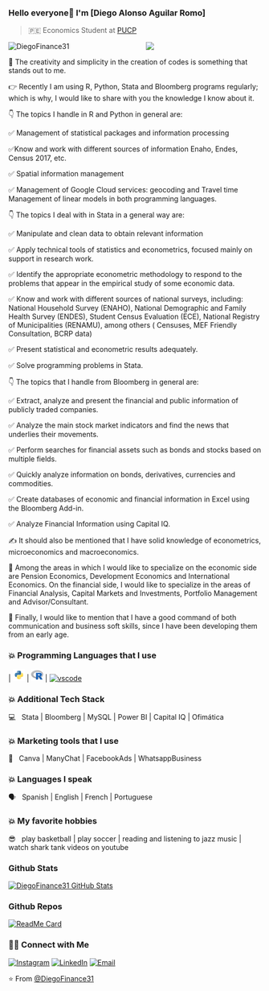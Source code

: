 
### Hello everyone👋 I'm [Diego Alonso Aguilar Romo]
>🇵🇪 Economics Student at [PUCP](https://www.pucp.edu.pe)


<img align='right' src="https://media.giphy.com/media/M9gbBd9nbDrOTu1Mqx/giphy.gif" width="230">


<img src="https://komarev.com/ghpvc/?username=DiegoFinance31" alt="DiegoFinance31" />

<div>
 <p>
🤖 The creativity and simplicity in the creation of codes is something that stands out to me.

👉 Recently I am using R, Python, Stata and Bloomberg programs regularly; which is why, I would like to share with you the knowledge I know about it.

👇 The topics I handle in R and Python in general are:

✅ Management of statistical packages and information processing

✅Know and work with different sources of information Enaho, Endes, Census 2017, etc.

✅ Spatial information management

✅ Management of Google Cloud services: geocoding and Travel time Management of linear models in both programming languages.

👇 The topics I deal with in Stata in a general way are:

✅ Manipulate and clean data to obtain relevant information

✅ Apply technical tools of statistics and econometrics, focused mainly on support in research work.

✅ Identify the appropriate econometric methodology to respond to the problems that appear in the empirical study of some economic data.

✅ Know and work with different sources of national surveys, including: National Household Survey (ENAHO), National Demographic and Family Health Survey (ENDES), Student Census Evaluation (ECE), National Registry of Municipalities (RENAMU), among others ( Censuses, MEF Friendly Consultation, BCRP data)

✅ Present statistical and econometric results adequately.

✅ Solve programming problems in Stata.

👇 The topics that I handle from Bloomberg in general are:

✅ Extract, analyze and present the financial and public information of publicly traded companies.

✅ Analyze the main stock market indicators and find the news that underlies their movements.

✅ Perform searches for financial assets such as bonds and stocks based on multiple fields.

✅ Quickly analyze information on bonds, derivatives, currencies and commodities.

✅ Create databases of economic and financial information in Excel using the Bloomberg Add-in.

✅ Analyze Financial Information using Capital IQ.

✍️ It should also be mentioned that I have solid knowledge of econometrics, microeconomics and macroeconomics.

👀 Among the areas in which I would like to specialize on the economic side are Pension Economics, Development Economics and International Economics. On the financial side, I would like to specialize in the areas of Financial Analysis, Capital Markets and Investments, Portfolio Management and Advisor/Consultant.

🤝 Finally, I would like to mention that I have a good command of both communication and business soft skills, since I have been developing them from an early age.
</p>
</div>

### 💥 Programming Languages that I use 

| [<img src="https://raw.githubusercontent.com/github/explore/80688e429a7d4ef2fca1e82350fe8e3517d3494d/topics/python/python.png" alt="Python" width="24">](https://python.org/) | [<img src="https://raw.githubusercontent.com/github/explore/80688e429a7d4ef2fca1e82350fe8e3517d3494d/topics/r/r.png" alt="R" width="24">](https://r-project.org/) | [<img src="https://upload.wikimedia.org/wikipedia/commons/thumb/2/2d/Visual_Studio_Code_1.18_icon.svg/1200px-Visual_Studio_Code_1.18_icon.svg.png" alt="vscode" width="24">](https://code.visualstudio.com/)

<h3>💥 Additional Tech Stack</h3>


💻 &nbsp; Stata | Bloomberg | MySQL | Power BI | Capital IQ | Ofimática 


<h3>💥 Marketing tools that I use</h3>

📲 &nbsp; Canva | ManyChat | FacebookAds | WhatsappBusiness

<h3>💥 Languages I speak</h3>

🗣️ &nbsp; Spanish | English | French | Portuguese

<h3>💥 My favorite hobbies</h3>

😎 &nbsp; play basketball | play soccer | reading and listening to jazz music | watch shark tank videos on youtube


### Github Stats

[![DiegoFinance31 GitHub Stats](https://github-readme-stats.vercel.app/api?username=DiegoFinance31&show_icons=true&count_private=true)](https://github.com/DiegoFinance31)

### Github Repos

[![ReadMe Card](https://github-readme-stats.vercel.app/api/pin/?username=DiegoFinance31&repo=Aguilar-Romo-Diego-Alonso_r_py_jl&show_owner=true)](https://github.com/DiegoFinance31/Aguilar-Romo-Diego-Alonso_r_py_jl )

<h3> 🤝🏻 Connect with Me </h3>


<p align="center">

<a href="https://www.instagram.com/diegoaguilarromo/"><img alt="Instagram" src="https://img.shields.io/badge/Instagram-diegoaguilarromo-blue?style=flat-square&logo=instagram"></a>
<a href="https://www.linkedin.com/in/diego-alonso-aguilar-romo-484b541ba/" target="_blank"><img alt="LinkedIn" src="https://img.shields.io/badge/LinkedIn-@diegoalonsoaguilarromo-blue?style=flat&logo=linkedin"></a>
<a href="mailto:alonso.aguilarr@@pucp.edu.pe"><img alt="Email" src="https://img.shields.io/badge/Email-alonso.aguilarr@pucp.edu.pe-blue?style=flat&logo=gmail"></a>

</p>


⭐️ From [@DiegoFinance31](https://github.com/DiegoFinance31)
